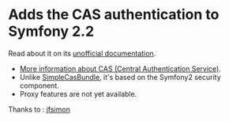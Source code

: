 Adds the CAS authentication to Symfony 2.2
========================================

Read about it on its [unofficial documentation](https://github.com/waldo2188/CasBundle/blob/master/Resources/doc/index.rst).

-  [More information about CAS (Central Authentication Service)](http://www.jasig.org/cas).
-  Unlike [SimpleCasBundle](https://github.com/jmikola/SimpleCASBundle), it's based on the Symfony2 security component.
-  Proxy features are not yet available.

Thanks to : [jfsimon](https://github.com/jfsimon)
